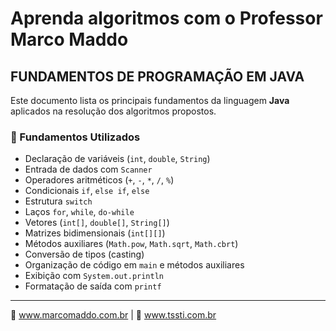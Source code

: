 # Aprenda algoritmos com o Professor Marco Maddo
## FUNDAMENTOS DE PROGRAMAÇÃO EM JAVA

Este documento lista os principais fundamentos da linguagem **Java** aplicados na resolução dos algoritmos propostos.

### 📌 Fundamentos Utilizados

- Declaração de variáveis (`int`, `double`, `String`)
- Entrada de dados com `Scanner`
- Operadores aritméticos (`+`, `-`, `*`, `/`, `%`)
- Condicionais `if`, `else if`, `else`
- Estrutura `switch`
- Laços `for`, `while`, `do-while`
- Vetores (`int[]`, `double[]`, `String[]`)
- Matrizes bidimensionais (`int[][]`)
- Métodos auxiliares (`Math.pow`, `Math.sqrt`, `Math.cbrt`)
- Conversão de tipos (casting)
- Organização de código em `main` e métodos auxiliares
- Exibição com `System.out.println`
- Formatação de saída com `printf`

---

🔗 www.marcomaddo.com.br | 🔧 www.tssti.com.br